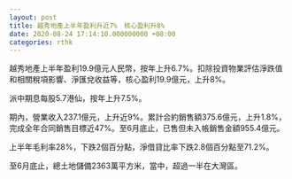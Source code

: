 ```yaml
---
layout: post
title: 越秀地產上半年盈利升近7%　核心盈利升8%
date: 2020-08-24 17:14:10.000000000 +08:00
categories: rthk
---
```


越秀地產上半年盈利19.9億元人民幣，按年上升6.7%。扣除投資物業評估淨跌值和相關稅項影響、淨匯兌收益等，核心盈利19.9億元，上升8%。

派中期息每股5.7港仙，按年上升7.5%。

期內，營業收入237.1億元，上升近9%。累計合約銷售額375.6億元，上升1.8%，完成全年合同銷售目標近47%。至6月底止，已售但未入帳銷售金額955.4億元。

上半年毛利率28%，下跌2個百分點，淨借貸比率下跌2.8個百分點至71.2%。

至6月底止，總土地儲備2363萬平方米，當中，超過一半在大灣區。
